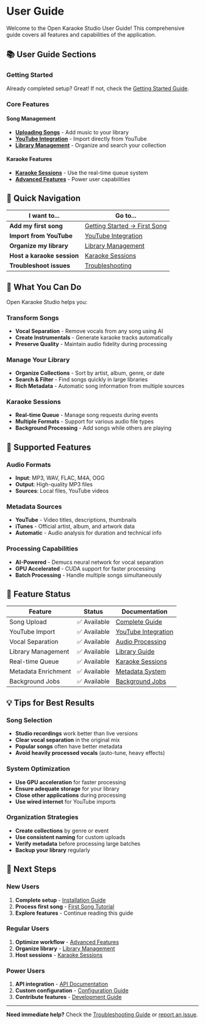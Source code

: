 # User Guide

Welcome to the Open Karaoke Studio User Guide! This comprehensive guide covers all features and capabilities of the application.

## 📚 User Guide Sections

### Getting Started
Already completed setup? Great! If not, check the [Getting Started Guide](../getting-started/README.md).

### Core Features

#### Song Management
- **[Uploading Songs](uploading-songs.md)** - Add music to your library
- **[YouTube Integration](youtube-integration.md)** - Import directly from YouTube
- **[Library Management](library-management.md)** - Organize and search your collection

#### Karaoke Features  
- **[Karaoke Sessions](karaoke-sessions.md)** - Use the real-time queue system
- **[Advanced Features](advanced-features.md)** - Power user capabilities

## 🎯 Quick Navigation

| I want to... | Go to... |
|--------------|----------|
| **Add my first song** | [Getting Started → First Song](../getting-started/first-song.md) |
| **Import from YouTube** | [YouTube Integration](youtube-integration.md) |
| **Organize my library** | [Library Management](library-management.md) |
| **Host a karaoke session** | [Karaoke Sessions](karaoke-sessions.md) |
| **Troubleshoot issues** | [Troubleshooting](../getting-started/troubleshooting.md) |

## 🎵 What You Can Do

Open Karaoke Studio helps you:

### Transform Songs
- **Vocal Separation** - Remove vocals from any song using AI
- **Create Instrumentals** - Generate karaoke tracks automatically
- **Preserve Quality** - Maintain audio fidelity during processing

### Manage Your Library
- **Organize Collections** - Sort by artist, album, genre, or date
- **Search & Filter** - Find songs quickly in large libraries  
- **Rich Metadata** - Automatic song information from multiple sources

### Karaoke Sessions
- **Real-time Queue** - Manage song requests during events
- **Multiple Formats** - Support for various audio file types
- **Background Processing** - Add songs while others are playing

## 📱 Supported Features

### Audio Formats
- **Input**: MP3, WAV, FLAC, M4A, OGG
- **Output**: High-quality MP3 files
- **Sources**: Local files, YouTube videos

### Metadata Sources
- **YouTube** - Video titles, descriptions, thumbnails
- **iTunes** - Official artist, album, and artwork data
- **Automatic** - Audio analysis for duration and technical info

### Processing Capabilities
- **AI-Powered** - Demucs neural network for vocal separation
- **GPU Accelerated** - CUDA support for faster processing
- **Batch Processing** - Handle multiple songs simultaneously

## 🚀 Feature Status

| Feature | Status | Documentation |
|---------|--------|---------------|
| Song Upload | ✅ Available | [Complete Guide](uploading-songs.md) |
| YouTube Import | ✅ Available | [YouTube Integration](youtube-integration.md) |
| Vocal Separation | ✅ Available | [Audio Processing](../features/audio-processing.md) |
| Library Management | ✅ Available | [Library Guide](library-management.md) |
| Real-time Queue | ✅ Available | [Karaoke Sessions](karaoke-sessions.md) |
| Metadata Enrichment | ✅ Available | [Metadata System](../features/metadata-system.md) |
| Background Jobs | ✅ Available | [Background Jobs](../features/background-jobs.md) |

## 💡 Tips for Best Results

### Song Selection
- **Studio recordings** work better than live versions
- **Clear vocal separation** in the original mix
- **Popular songs** often have better metadata
- **Avoid heavily processed vocals** (auto-tune, heavy effects)

### System Optimization  
- **Use GPU acceleration** for faster processing
- **Ensure adequate storage** for your library
- **Close other applications** during processing
- **Use wired internet** for YouTube imports

### Organization Strategies
- **Create collections** by genre or event
- **Use consistent naming** for custom uploads
- **Verify metadata** before processing large batches
- **Backup your library** regularly

## 🎯 Next Steps

### New Users
1. **Complete setup** - [Installation Guide](../getting-started/installation.md)
2. **Process first song** - [First Song Tutorial](../getting-started/first-song.md)
3. **Explore features** - Continue reading this guide

### Regular Users
1. **Optimize workflow** - [Advanced Features](advanced-features.md)
2. **Organize library** - [Library Management](library-management.md)
3. **Host sessions** - [Karaoke Sessions](karaoke-sessions.md)

### Power Users
1. **API integration** - [API Documentation](../api/README.md)
2. **Custom configuration** - [Configuration Guide](../deployment/configuration.md)
3. **Contribute features** - [Development Guide](../development/README.md)

---

**Need immediate help?** Check the [Troubleshooting Guide](../getting-started/troubleshooting.md) or [report an issue](../development/contributing/issue-reporting.md).
